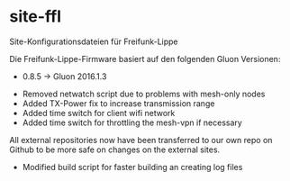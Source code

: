 # site-ffl
Site-Konfigurationsdateien für Freifunk-Lippe

Die Freifunk-Lippe-Firmware basiert auf den folgenden Gluon Versionen:

* 0.8.5 -> Gluon 2016.1.3

- Removed netwatch script due to problems with mesh-only nodes
- Added TX-Power fix to increase transmission range
- Added time switch for client wifi network
- Added time switch for throttling the mesh-vpn if necessary 

All external repositories now have been transferred to our own repo on Github to be more safe on changes on the external sites.

- Modified build script for faster building an creating log files
